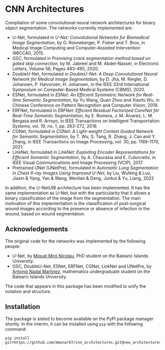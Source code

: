 # CNN Architectures

Compilation of some convolutional neural network architectures for binary object segmentation. The networks currently implemented are:
- U-Net, formulated in *U-Net: Convolutional Networks for Biomedical Image Segmentation*, by O. Ronneberger, P. Fisher and T. Brox, in Medical Image Computing and Computer-Assisted Intervention (MICCAI), 2015.
- GSC, formulated in *Promising crack segmentation method based on gated skip connection*, by M. Jabreel and M. Abdel-Nasser, in Electronic Letters, Volume 56, Pages 493-495, 2020.
- DoubleU-Net, formulated in *DoubleU-Net: A Deep Convolutional Neural Network for Medical Image Segmentation*, by D. Jha, M. Riegler, D. Johansen, P. Halvorsen, H. Johansen, in the IEEE 33rd International Symposium on Computer-Based Medical Systems (CBMS), 2020.
- ESNet, formulated in *ESNet: An Efficient Symmetric Network for Real-time Semantic Segmentation*, by Yu Wang, Quan Zhou and Xiaofu Wu, in Chinese Conference on Pattern Recognition and Computer Vision, 2019.
- ERFNet, formulated in *ERFNet: Efficient Residual Factorized ConvNet for Real-Time Semantic Segmentation*, by E. Romera, J. M. Álvarez, L. M. Bergasa and R. Arroyo, in IEEE Transactions on Intelligent Transportation Systems, vol. 19, no. 1, pp. 263-272, 2018.
- CGNet, formulated in *CGNet: A Light-weight Context Guided Network for Semantic Segmentation*, by T. Wu, S. Tang, R. Zhang, J. Cao and Y. Zhang, in IEEE Transactions on Image Processing, vol. 30, pp. 1169-1179, 2021.
- LinkNet, formulated in *LinkNet: Exploiting Encoder Representations for
Efficient Semantic Segmentation*, by A. Chaurasia and E. Culurciello, in IEEE Visual Communications and Image Processing (VCIP), 2017.
- Pretrained UNet (UNetPre), formulated in *Automatic Lung Segmentation in Chest X-ray Images Using Improved U-Net*, by Liu, Wufeng & Luo, Jiaxin & Yang, Yan & Wang, Wenlian & Deng, Junkui & Yu, Liang, 2022

In addition, the U-NetUIB architecture has been implemented. It has the same implementation as U-Net, but with the particularity that it allows a binary classification of the image from the segmentation. The main motivation of this implementation is the classification of post-surgical wound images according to the presence or absence of infection in the wound, based on wound segmentation.

## Acknowledgements

The original code for the networks was implemented by the following people:
- U-Net, by [Miquel Miró Nicolau](https://github.com/miquelmn), PhD student on the Balearic Islands University.
- GSC, DoubleU-Net, ESNet, ERFNet, CGNet, LinkNet and UNetPre, by [Antonio Nadal Martínez](https://github.com/nmantonio), mathematics undergraduate student on the Balearic Islands University.

The code that appears in this package has been modified to unify the notation and structure.

## Installation

The package is slated to become available on the PyPI package manager shortly. In the interim, it can be installed using `pip` with the following command:

```
pip install git+https://github.com/mmunar97/cnn_architectures.git@new_architectures
```
